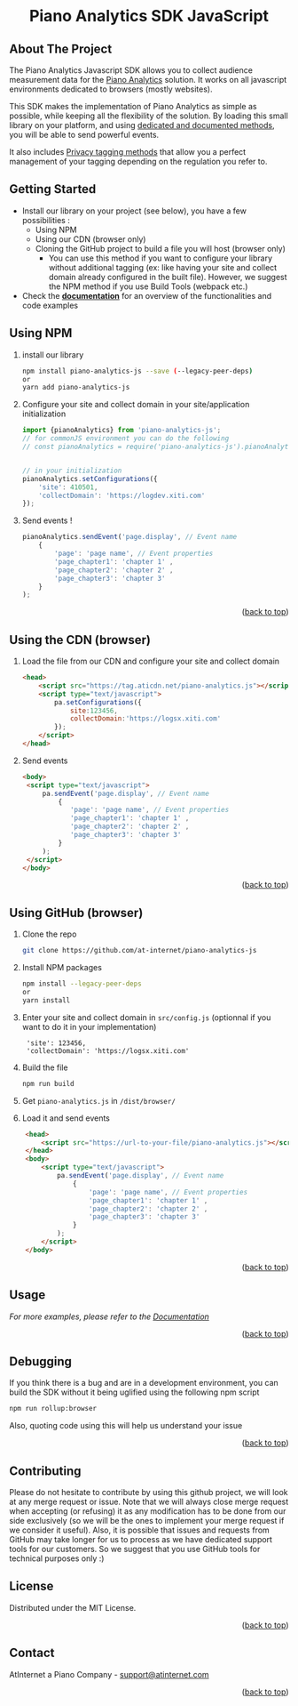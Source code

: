 <div id="top"></div>

<br />
<div align="center">
    <h1 align="center">Piano Analytics SDK JavaScript</h1>

</div>

<!-- ABOUT THE PROJECT -->
## About The Project


The Piano Analytics Javascript SDK allows you to collect audience measurement data for the [Piano Analytics](https://piano.io/product/analytics/) solution.
It works on all javascript environments dedicated to browsers (mostly websites).

This SDK makes the implementation of Piano Analytics as simple as possible, while keeping all the flexibility of the solution. By loading this small library on your platform, and using [dedicated and documented methods](https://developers.atinternet-solutions.com/piano-analytics/), you will be able to send powerful events.

It also includes [Privacy tagging methods](https://developers.atinternet-solutions.com/piano-analytics/data-collection/privacy) that allow you a perfect management of your tagging depending on the regulation you refer to.


<!-- GETTING STARTED -->
## Getting Started

- Install our library on your project (see below), you have a few possibilities :
    - Using NPM
    - Using our CDN (browser only)
  - Cloning the GitHub project to build a file you will host (browser only)
    - You can use this method if you want to configure your library without additional tagging (ex: like having your site and collect domain already configured in the built file). However, we suggest the NPM method if you use Build Tools (webpack etc.) 
- Check the <a href="https://developers.atinternet-solutions.com/piano-analytics/"><strong>documentation</strong></a> for an overview of the functionalities and code examples

## Using NPM

1. install our library
    ```sh
    npm install piano-analytics-js --save (--legacy-peer-deps)
    or
    yarn add piano-analytics-js
    ```

2. Configure your site and collect domain in your site/application initialization
    ```js
    import {pianoAnalytics} from 'piano-analytics-js';
    // for commonJS environment you can do the following
    // const pianoAnalytics = require('piano-analytics-js').pianoAnalytics;
   
   
   // in your initialization
    pianoAnalytics.setConfigurations({
        'site': 410501,
        'collectDomain': 'https://logdev.xiti.com'
    });
    ```

3. Send events ! 
    ```js
    pianoAnalytics.sendEvent('page.display', // Event name
        {
            'page': 'page name', // Event properties
            'page_chapter1': 'chapter 1' ,
            'page_chapter2': 'chapter 2' ,
            'page_chapter3': 'chapter 3'
        }
    ); 
    ```
<p align="right">(<a href="#top">back to top</a>)</p>

## Using the CDN (browser)

1. Load the file from our CDN and configure your site and collect domain
    ```html
    <head>
        <script src="https://tag.aticdn.net/piano-analytics.js"></script>
        <script type="text/javascript">
            pa.setConfigurations({
                site:123456, 
                collectDomain:'https://logsx.xiti.com'
            }); 
        </script>
    </head>
    ```
2. Send events
   ```html
   <body>
    <script type="text/javascript">
        pa.sendEvent('page.display', // Event name
            {
               'page': 'page name', // Event properties
               'page_chapter1': 'chapter 1' ,
               'page_chapter2': 'chapter 2' ,
               'page_chapter3': 'chapter 3'
            }
        ); 
    </script>
   </body>
   ```

<p align="right">(<a href="#top">back to top</a>)</p>

## Using GitHub (browser)

1. Clone the repo
   ```sh
   git clone https://github.com/at-internet/piano-analytics-js
   ```
2. Install NPM packages
   ```sh
   npm install --legacy-peer-deps
   or
   yarn install
   ```
3. Enter your site and collect domain in `src/config.js` (optionnal if you want to do it in your implementation)
   ```
    'site': 123456,
    'collectDomain': 'https://logsx.xiti.com'
   ```
4. Build the file
      ```sh
      npm run build
      ```


5. Get `piano-analytics.js` in `/dist/browser/` 
6. Load it and send events
```html
    <head>
        <script src="https://url-to-your-file/piano-analytics.js"></script>
    </head>
    <body>
        <script type="text/javascript">
            pa.sendEvent('page.display', // Event name
                {
                    'page': 'page name', // Event properties
                    'page_chapter1': 'chapter 1' ,
                    'page_chapter2': 'chapter 2' ,
                    'page_chapter3': 'chapter 3'
                }
            );
        </script>
    </body>
```

<p align="right">(<a href="#top">back to top</a>)</p>

<!-- USAGE EXAMPLES -->
## Usage

_For more examples, please refer to the [Documentation](https://developers.atinternet-solutions.com/piano-analytics/)_

<p align="right">(<a href="#top">back to top</a>)</p>

<!-- DEBUGGING -->
## Debugging 

If you think there is a bug and are in a development environment, you can build the SDK without it being uglified using the following npm script
```sh
npm run rollup:browser
```
Also, quoting code using this will help us understand your issue
<p align="right">(<a href="#top">back to top</a>)</p>



<!-- CONTRIBUTING -->
## Contributing

Please do not hesitate to contribute by using this github project, we will look at any merge request or issue. 
Note that we will always close merge request when accepting (or refusing) it as any modification has to be done from our side exclusively (so we will be the ones to implement your merge request if we consider it useful).
Also, it is possible that issues and requests from GitHub may take longer for us to process as we have dedicated support tools for our customers. So we suggest that you use GitHub tools for technical purposes only :)



<!-- LICENSE -->
## License

Distributed under the MIT License.

<p align="right">(<a href="#top">back to top</a>)</p>

<!-- CONTACT -->
## Contact

AtInternet a Piano Company - support@atinternet.com

<p align="right">(<a href="#top">back to top</a>)</p>






